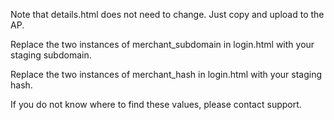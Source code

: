 Note that details.html does not need to change. Just copy and upload to the AP.

Replace the two instances of merchant_subdomain in login.html with your staging subdomain.

Replace the two instances of merchant_hash in login.html with your staging hash.

If you do not know where to find these values, please contact support.
